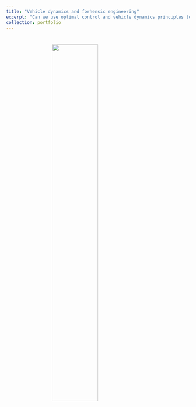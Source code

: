 ```yaml
---
title: "Vehicle dynamics and forhensic engineering"
excerpt: "Can we use optimal control and vehicle dynamics principles to position barriers for cycling races? <br/><img src='/images/design_barriers.png' style='display: block; margin-left: auto; margin-right: auto; width: 50%;'>"
collection: portfolio
---
```


<div style="margin-top: 20px;"></div>

 <br/><img src='/images/design_barriers.png' style='display: block; margin-left: auto; margin-right: auto; width: 50%;'>
